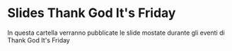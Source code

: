 # Slides Thank God It's Friday

In questa cartella verranno pubblicate le slide mostate durante gli eventi di Thank God It's Friday